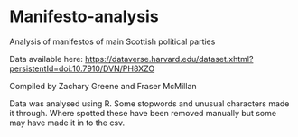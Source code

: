 # Manifesto-analysis
Analysis of manifestos of main Scottish political parties

Data available here:
https://dataverse.harvard.edu/dataset.xhtml?persistentId=doi:10.7910/DVN/PH8XZO

Compiled by Zachary Greene and Fraser McMillan

Data was analysed using R. Some stopwords and unusual characters made it through. Where spotted these have been removed manually but some may have made it in to the csv.
